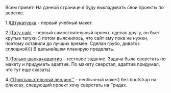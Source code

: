 Всем привет!
На данной странице я буду выкладывать свои проекты по верстке.

1.)<a href="Scotch47.github.io/build/src/">Штукатурка</a> - первый учебный макет.

2.)<a href="Scotch47.github.io/tattoo/">Тату сайт</a> - первый самостоятельный проект, сделал другу, он бьет крутые татухи :) потом выяснилось, что сайт ему пока не нужен, поэтому оставили до лучших времен. Сделан грубо, диватоз сплошной))) В дальнейшем планирую пределать.

3.)<a href="Scotch47.github.io/Header-test/src/">Только шапка+адаптив</a> - тестовое задание. Задача была сверстать по макету и придумать адаптив. По макету сверстал,
адаптив придумал, что тут еще сказать)

4.)<a href="Scotch47.github.io/Oathjar/src/">"Приглашательный лендинг"</a> - необычный макет) без bootstrap на флексах, следующий проект хочу сверстать на Гридах.


